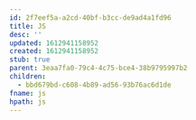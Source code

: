 ```yaml
---
id: 2f7eef5a-a2cd-40bf-b3cc-de9ad4a1fd96
title: JS
desc: ''
updated: 1612941158952
created: 1612941158952
stub: true
parent: 3eaa7fa0-79c4-4c75-bce4-38b9795997b2
children:
  - bbd679bd-c608-4b89-ad56-93b76ac6d1de
fname: js
hpath: js
---
```



